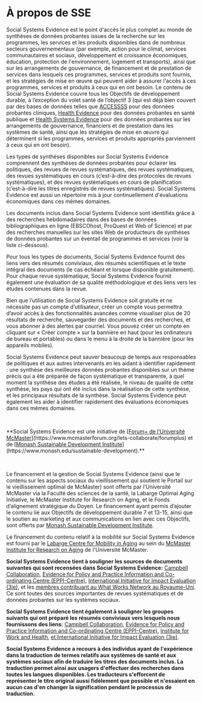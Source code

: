 # À propos de SSE

Social Systems Evidence est le point d'accès le plus complet au monde de synthèses de données probantes issues de la recherche sur les programmes, les services et les produits disponibles dans de nombreux secteurs gouvernementaux (par exemple, action pour le climat, services communautaires et sociaux, développement et croissance économiques, éducation, protection de l'environnement, logement et transports), ainsi que sur les arrangements de gouvernance, de financement et de prestation de services dans lesquels ces programmes, services et produits sont fournis, et les stratégies de mise en œuvre qui peuvent aider à assurer l'accès à ces programmes, services et produits à ceux qui en ont besoin. Le contenu de Social Systems Evidence couvre tous les Objectifs de développement durable, à l’exception du volet santé de l’objectif 3 (qui est déjà bien couvert par des bases de données telles que [ACCESSSS](https://www.accessss.org/) pour des données probantes cliniques, [Health Evidence](https://healthevidence.org/) pour des données probantes en santé publique et [Health Systems Evidence](https://www.healthsystemsevidence.org/) pour des données probantes sur les arrangements de gouvernance, financiers et de prestation dans les systèmes de santé, ainsi que les stratégies de mise en œuvre qui déterminent si les programmes, services et produits appropriés parviennent à ceux qui en ont besoin).

Les types de synthèses disponibles sur Social Systems Evidence comprennent des synthèses de données probantes pour éclairer les politiques, des revues de revues systématiques, des revues systématiques, des revues systématiques en cours (c’est-à-dire des protocoles de revues systématiques), et des revues systématiques en cours de planification (c’est-à-dire les titres enregistrés de revues systématiques). Social Systems Evidence est aussi un répertoire mis à jour continuellement d'évaluations économiques dans ces mêmes domaines.

Les documents inclus dans Social Systems Evidence sont identifiés grâce à des recherches hebdomadaires dans des bases de données bibliographiques en ligne (EBSCOhost, ProQuest et Web of Science) et par des recherches manuelles sur les sites Web de producteurs de synthèses de données probantes sur un éventail de programmes et services (voir la liste ci-dessous). 

Pour tous les types de documents, Social Systems Evidence fournit des liens vers des résumés conviviaux, des résumés scientifiques et le texte intégral des documents (le cas échéant et lorsque disponible gratuitement). Pour chaque revue systématique, Social Systems Evidence fournit également une évaluation de sa qualité méthodologique et des liens vers les études contenues dans la revue.

Bien que l’utilisation de Social Systems Evidence soit gratuite et ne nécessite pas un compte d’utilisateur, créer un compte vous permettra d’avoir accès à des fonctionnalités avancées comme visualiser plus de 20 résultats de recherche, sauvegarder des documents et des recherches, et vous abonner à des alertes par courriel. Vous pouvez créer un compte en cliquant sur « Créer compte » sur la bannière en haut (pour les ordinateurs de bureau et portables) ou dans le menu à la droite de la bannière (pour les appareils mobiles).

Social Systems Evidence peut sauver beaucoup de temps aux responsables de politiques et aux autres intervenants en les aidant à identifier rapidement : une synthèse des meilleures données probantes disponibles sur un thème précis qui a été préparée de façon systématique et transparente, à quel moment la synthèse des études a été réalisée, le niveau de qualité de cette synthèse, les pays qui ont été inclus dans la réalisation de cette synthèse, et les principaux résultats de la synthèse. Social Systems Evidence peut également les aider à identifier rapidement des évaluations économiques dans ces mêmes domaines.

<br/>
<p class="text-center">**Social Systems Evidence est une initiative de [<u>Forum+ de l’Université McMaster</u>](https://www.mcmasterforum.org/lets-collaborate/forumplus) et de [<u>Monash Sustainable Development Institute</u>](https://www.monash.edu/sustainable-development).**</p>
<br/>

Le financement et la gestion de Social Systems Evidence (ainsi que le contenu sur les aspects sociaux du vieillissement qui soutient le Portail sur le vieillissement optimal de McMaster) sont offerts par l’Université McMaster via la Faculté des sciences de la santé, la Labarge Optimal Aging Initiative, le McMaster Institute for Research on Aging, et le Fonds d’alignement stratégique du Doyen. Le financement ayant permis d’ajouter le contenu lié aux Objectifs de développement durable 7 et 13-15, ainsi que le soutien au marketing et aux communications en lien avec ces Objectifs, sont offerts par [Monash Sustainable Development Institute](https://www.monash.edu/sustainable-development).

Le financement du contenu relatif à la mobilité sur Social Systems Evidence est fourni par le [Labarge Centre for Mobility in Aging](https://mira.mcmaster.ca/research/research-centre/centre-for-mobility) au sein du [McMaster Institute for Research on Aging](https://mira.mcmaster.ca/home) de l'Université McMaster.

**Social Systems Evidence tient à souligner les sources de documents suivantes qui sont recensées dans Social Systems Evidence:** [Campbell Collaboration](https://www.campbellcollaboration.org/), [Evidence for Policy and Practice Information and Co-ordinating Centre (EPPI-Centre)](https://eppi.ioe.ac.uk/cms/), [International Initiative for Impact Evaluation (3ie)](http://www.3ieimpact.org/), et les [membres contribuant au What Works Network au Royaume-Uni](https://www.gov.uk/guidance/what-works-network). Ce sont toutes des sources importantes de revues systématiques et de données probantes sur les systèmes sociaux.

**Social Systems Evidence tient également à souligner les groupes suivants qui ont préparé les résumés conviviaux vers lesquels nous fournissons des liens:** [Campbell Collaboration](https://www.campbellcollaboration.org/), [Evidence for Policy and Practice Information and Co-ordinating Centre (EPPI-Centre)](https://eppi.ioe.ac.uk/cms/), [Institute for Work and Health](https://www.iwh.on.ca/), [et International Initiative for Impact Evaluation (3ie)](http://www.3ieimpact.org/).

**Social Systems Evidence a recours à des individus ayant de l'expérience dans la traduction de termes relatifs aux systèmes de santé et aux systèmes sociaux afin de traduire les titres des documents inclus. La traduction permet ainsi aux usagers d'effectuer des recherches dans toutes les langues disponibles. Les traducteurs s'efforcent de représenter le titre original aussi fidèlement que possible et n'essaient en aucun cas d'en changer la signification pendant le processus de traduction.**